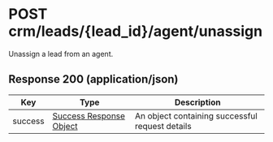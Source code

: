 # POST crm/leads/{lead_id}/agent/unassign

Unassign a lead from an agent.

## Response 200 (application/json)

| Key | Type | Description
| - | - | -
| success | [Success Response Object](../../../../../objects/SUCCESS_RESPONSE.md) | An object containing successful request details
